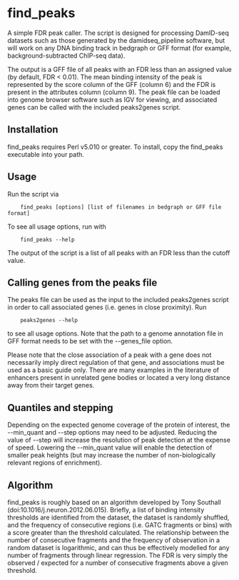 # find_peaks

A simple FDR peak caller.  The script is designed for processing DamID-seq datasets such as those generated by the damidseq_pipeline software, but will work on any DNA binding track in bedgraph or GFF format (for example, background-subtracted ChIP-seq data).
	
The output is a GFF file of all peaks with an FDR less than an assigned value (by default, FDR < 0.01).  The mean binding intensity of the peak is represented by the score column of the GFF (column 6) and the FDR is present in the attributes column (column 9).  The peak file can be loaded into genome browser software such as IGV for viewing, and associated genes can be called with the included peaks2genes script.
	
## Installation

find_peaks requires Perl v5.010 or greater.  To install, copy the find_peaks executable into your path.

## Usage

Run the script via

		find_peaks [options] [list of filenames in bedgraph or GFF file format]

To see all usage options, run with
	
		find_peaks --help

The output of the script is a list of all peaks with an FDR less than the cutoff value.

## Calling genes from the peaks file

The peaks file can be used as the input to the included peaks2genes script in order to call associated genes (i.e. genes in close proximity).  Run

		peaks2genes --help

to see all usage options.  Note that the path to a genome annotation file in GFF format needs to be set with the --genes_file option.

Please note that the close association of a peak with a gene does not necessarily imply direct regulation of that gene, and associations must be used as a basic guide only.  There are many examples in the literature of enhancers present in unrelated gene bodies or located a very long distance away from their target genes.

## Quantiles and stepping

Depending on the expected genome coverage of the protein of interest, the --min_quant and --step options may need to be adjusted.  Reducing the value of --step will increase the resolution of peak detection at the expense of speed.  Lowering the --min_quant value will enable the detection of smaller peak heights (but may increase the number of non-biologically relevant regions of enrichment).

## Algorithm

find_peaks is roughly based on an algorithm developed by Tony Southall (doi:10.1016/j.neuron.2012.06.015).  Briefly, a list of binding intensity thresholds are identified from the dataset, the dataset is randomly shuffled, and the frequency of consecutive regions (i.e. GATC fragments or bins) with a score greater than the threshold calculated.  The relationship between the number of consecutive fragments and the frequency of observation in a random dataset is logarithmic, and can thus be effectively modelled for any number of fragments through linear regression.  The FDR is very simply the observed / expected for a number of consecutive fragments above a given threshold.

